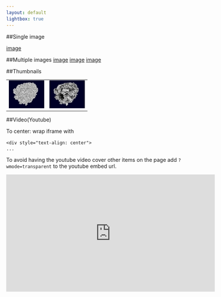 ```yaml
---
layout: default
lightbox: true
---
```


##Single image

<a href="gallery/bones_ao.jpg" 
 rel="lightbox" 
 title="Synthetic bone model with ambient occlusion">image</a>


##Multiple images
<a href="gallery/chaperonine_no_ao.jpg"
 rel="lightbox[ao1]"
 title="Chaperonine molecule: no ambient occlusion">image</a>
<a href="gallery/chaperonine_ao.jpg"
 rel="lightbox[ao1]"
 title="Chaperonine molecule: ambient occlusion">image</a>
<a href="gallery/chaperonine_ao_phong.jpg"
 rel="lightbox[ao1]"
 title="Chaperonine molecule: ambient occlusion and phong shading">image</a>

##Thumbnails

<table style='border-collapse: collapse'>
<tr style='border-bottom: 0'>
<td style='border-bottom: 0'><a href="gallery/chaperonine_no_ao.jpg"
 rel="lightbox[ao2]"
 title="Chaperonine molecule: no ambient occlusion">
 <img src="gallery/thumbs/thumbs_chaperonine_no_ao.jpg"/>
</a></td>
<td>
<a href="gallery/chaperonine_ao.jpg"
 rel="lightbox[ao2]"
 title="Chaperonine molecule: ambient occlusion">
 <img src="gallery/thumbs/thumbs_chaperonine_ao.jpg"/>
</a>
</td>
</tr>
</table>

##Video(Youtube)

To center: wrap iframe with

```
<div style="text-align: center">
...
```

To avoid having the youtube video cover other items on the page add ```?wmode=transparent``` to the youtube embed url.



<div style="text-align: center">
<iframe width="560" height="315" style="margin: 0 auto" src="http://www.youtube.com/embed/p3mS-BkFxec?wmode=transparent" frameborder="0" allowtransparency="true" allowfullscreen="true"></iframe>
</div>

